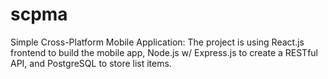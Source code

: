 # scpma
Simple Cross-Platform Mobile Application: The project is using React.js frontend to build the mobile app, Node.js w/ Express.js to create a RESTful API, and PostgreSQL to store list items.
